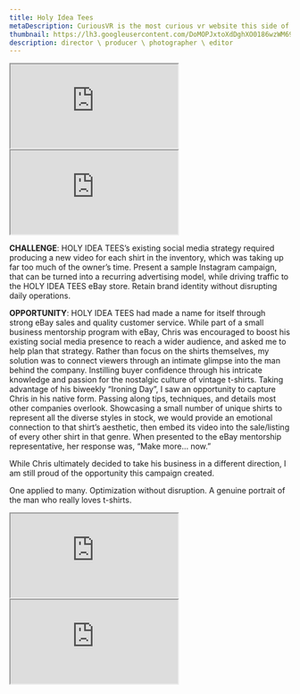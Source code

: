 ```yaml
---
title: Holy Idea Tees
metaDescription: CuriousVR is the most curious vr website this side of reality.
thumbnail: https://lh3.googleusercontent.com/DoMOPJxtoXdDghXO0186wzWM694fOYMCEFslT5efSdJdh0I324psh13ORWXCw1M88LK43Bnvu45WHEViSIdVWbzyGhE3KqmQvDGYgajb0naSCNqKuNiZk1kDJP3JTYfAgJ_u0K7g6Q=w2400
description: director \ producer \ photographer \ editor
---
```



<div class="row">
  <div class="col-md-6">
    <iframe src="https://www.youtube.com/embed//dOgyJjrgato" class="youtube-iframe"></iframe>
  </div>
  <div class="col-md-6">
    <iframe src="https://www.youtube.com/embed//dOgyJjrgato" class="youtube-iframe"></iframe>
  </div>
</div>


**CHALLENGE**: HOLY IDEA TEES’s existing social media strategy required producing a new video for each shirt in the inventory, which was taking up far too much of the owner’s time. Present a sample Instagram campaign, that can be turned into a recurring advertising model, while driving traffic to the HOLY IDEA TEES eBay store. Retain brand identity without disrupting daily operations.

**OPPORTUNITY**: HOLY IDEA TEES had made a name for itself through strong eBay sales and quality customer service. While part of a small business mentorship program with eBay, Chris was encouraged to boost his existing social media presence to reach a wider audience, and asked me to help plan that strategy. Rather than focus on the shirts themselves, my solution was to connect viewers through an intimate glimpse into the man behind the company. Instilling buyer confidence through his intricate knowledge and passion for the nostalgic culture of vintage t-shirts. Taking advantage of his biweekly “Ironing Day”, I saw an opportunity to capture Chris in his native form. Passing along tips, techniques, and details most other companies overlook. Showcasing a small number of unique shirts to represent all the diverse styles in stock, we would provide an emotional connection to that shirt’s aesthetic, then embed its video into the sale/listing of every other shirt in that genre.
When presented to the eBay mentorship representative, her response was, “Make more… now.”

While Chris ultimately decided to take his business in a different direction, I am still proud of the opportunity this campaign created.

One applied to many.  Optimization without disruption.  A genuine portrait of the man who really loves t-shirts.


<div class="row">
  <div class="col-md-6">
    <iframe src="https://www.youtube.com/embed//dOgyJjrgato" class="youtube-iframe"></iframe>
  </div>
  <div class="col-md-6">
    <iframe src="https://www.youtube.com/embed//dOgyJjrgato" class="youtube-iframe"></iframe>
  </div>
</div>